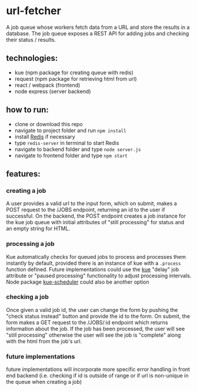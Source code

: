 # url-fetcher

A job queue whose workers fetch data from a URL and store the results in a database.
The job queue exposes a REST API for adding jobs and checking their status / results.


## technologies:
- kue (npm package for creating queue with redis)
- request (npm package for retrieving html from url)
- react / webpack (frontend)
- node express (server backend)

## how to run:
- clone or download this repo
- navigate to project folder and run `npm install`
- install [Redis](https://redis.io/topics/quickstart) if necessary
- type `redis-server` in terminal to start Redis
- navigate to backend folder and type `node server.js`
- navigate to frontend folder and type `npm start`


## features:

### creating a job
  A user provides a valid url to the input form, which on submit, makes a POST
 request to the /JOBS endpoint, returning an id to the user if successful.
 On the backend, the POST endpoint creates a job instance for the kue job queue with
 initial attributes of "still processing" for status and an empty string for HTML.

### processing a job
  Kue automatically checks for queued jobs to process and processes them instantly by default, provided
  there is an instance of kue with a `.process` function defined. Future implementations could use the [kue](https://www.npmjs.com/package/kue)
  "delay" job attribute or "paused processing" functionality to adjust processing intervals. Node package
  [kue-scheduler](https://www.npmjs.com/package/foundry-kue-scheduler) could also be another option


### checking a job
  Once given a valid job id, the user can change the form by pushing the "check status instead"
  button and provide the id to the form. On submit, the form makes a GET request to the /JOBS/:id
  endpoint which returns information about the job. If the job has been processed, the user will
  see "still processing" otherwise the user will see the job is "complete" along with the html from the job's
  url.

### future implementations
  future implementations will incorporate more specific error handling in front end backend (i.e. checking if id is outside of range
  or if url is non-unique in the queue when creating a job)
